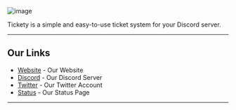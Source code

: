 ﻿<img src="https://itzmattcdn.com/i/VgtMv9zI.png" alt="image">

Tickety is a simple and easy-to-use ticket system for your Discord server.

<hr>

<h2>Our Links</h2>
<ul>
  <li><a href="https://ticketybot.xyz/">Website</a> - Our Website</li>
  <li><a href="https://discord.gg/zwkBAQhQ8b">Discord</a> - Our Discord Server</li>
  <li><a href="https://twitter.com/TicketyBot_">Twitter</a> - Our Twitter Account</li>
  <li><a href="https://ticketybot.instatus.com//">Status</a> - Our Status Page</li>
</ul>

<hr>
